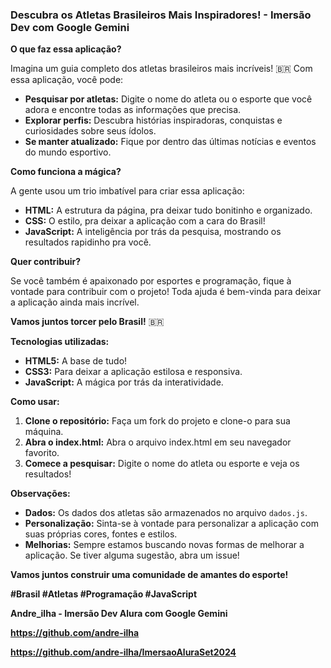 ### **Descubra os Atletas Brasileiros Mais Inspiradores!** - Imersão Dev com Google Gemini

**O que faz essa aplicação?**

Imagina um guia completo dos atletas brasileiros mais incríveis! 🇧🇷 Com essa aplicação, você pode:

* **Pesquisar por atletas:** Digite o nome do atleta ou o esporte que você adora e encontre todas as informações que precisa.
* **Explorar perfis:** Descubra histórias inspiradoras, conquistas e curiosidades sobre seus ídolos.
* **Se manter atualizado:** Fique por dentro das últimas notícias e eventos do mundo esportivo.

**Como funciona a mágica?**

A gente usou um trio imbatível para criar essa aplicação:

* **HTML:** A estrutura da página, pra deixar tudo bonitinho e organizado.
* **CSS:** O estilo, pra deixar a aplicação com a cara do Brasil! 
* **JavaScript:** A inteligência por trás da pesquisa, mostrando os resultados rapidinho pra você.

**Quer contribuir?**

Se você também é apaixonado por esportes e programação, fique à vontade para contribuir com o projeto! Toda ajuda é bem-vinda para deixar a aplicação ainda mais incrível.

**Vamos juntos torcer pelo Brasil!** 🇧🇷

**Tecnologias utilizadas:**

* **HTML5:** A base de tudo!
* **CSS3:** Para deixar a aplicação estilosa e responsiva.
* **JavaScript:** A mágica por trás da interatividade.

**Como usar:**

1. **Clone o repositório:** Faça um fork do projeto e clone-o para sua máquina.
2. **Abra o index.html:** Abra o arquivo index.html em seu navegador favorito.
3. **Comece a pesquisar:** Digite o nome do atleta ou esporte e veja os resultados!

**Observações:**

* **Dados:** Os dados dos atletas são armazenados no arquivo `dados.js`.
* **Personalização:** Sinta-se à vontade para personalizar a aplicação com suas próprias cores, fontes e estilos.
* **Melhorias:** Sempre estamos buscando novas formas de melhorar a aplicação. Se tiver alguma sugestão, abra um issue!

**Vamos juntos construir uma comunidade de amantes do esporte!** 

**#Brasil #Atletas #Programação #JavaScript**

**Andre_ilha - Imersão Dev Alura com Google Gemini**

**https://github.com/andre-ilha**

**https://github.com/andre-ilha/ImersaoAluraSet2024**
